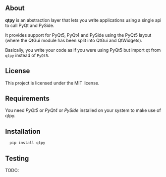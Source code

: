 
About
-----
**qtpy** is an abstraction layer that lets you write applications
using a single api to call PyQt and PySide.

It provides support for PyQt5, PyQt4 and PySide using the PyQt5 layout (where
the QtGui module has been split into QtGui and QtWidgets).

Basically, you write your code as if you were using PyQt5 but import qt from
``qtpy`` instead of ``PyQt5``.

License
-------
This project is licensed under the MIT license.

Requirements
------------
You need *PyQt5* or *PyQt4* or *PySide* installed on your system to make use
of qtpy.

Installation
------------
```python
  pip install qtpy
```

Testing
-------
TODO:

